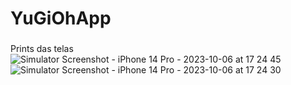 # YuGiOhApp
###
Prints das telas
![Simulator Screenshot - iPhone 14 Pro - 2023-10-06 at 17 24 45](https://github.com/adiliojf/YuGiOhApp/assets/85968411/138175c1-80b0-479b-9698-bba1a55a6896)
![Simulator Screenshot - iPhone 14 Pro - 2023-10-06 at 17 24 30](https://github.com/adiliojf/YuGiOhApp/assets/85968411/fbaa0984-9a9b-448a-aa5c-7ff1841cd1b0)
##
